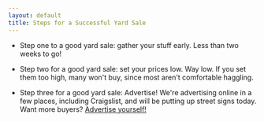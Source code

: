 ```yaml
---
layout: default
title: Steps for a Successful Yard Sale
---
```


- Step one to a good yard sale: gather your stuff early. Less than two weeks to go!

- Step two for a good yard sale: set your prices low. Way low. If you set them too high, many won't buy, since most aren't comfortable haggling.

- Step three for a good yard sale: Advertise! We're advertising online in a few places, including Craigslist, and will be putting up street signs today. Want more buyers? [Advertise yourself!](https://post.craigslist.org/k/6l7chH715BGwu2rYn_4ZcA/rTJ6V?s=edit)
